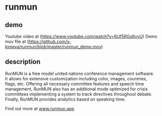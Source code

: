 # runmun

## demo
Youtube video at (https://www.youtube.com/watch?v=6Uf5RGsKvyU)
Demo mov file at (https://github.com/s-kimeva/runmun/blob/master/runmun_demo.mov)

## description
RunMUN is a free model united nations conference management software. 
It allows for extensive customization including color, images, countries, flags, etc.
Offering all necessary committee features and speech time management, RunMUN also has an additional mode optimized for crisis committees implementing a system to track directives throughout debate. Finally, RunMUN provides analytics based on speaking time.

Find out more at www.runmun.app
